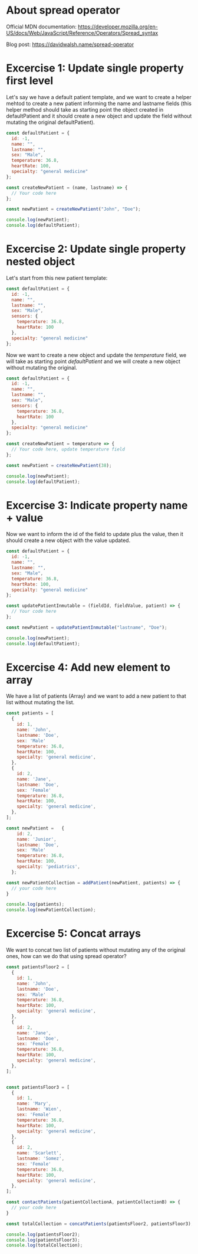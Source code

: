 # About spread operator

Official MDN documentation: https://developer.mozilla.org/en-US/docs/Web/JavaScript/Reference/Operators/Spread_syntax

Blog post: https://davidwalsh.name/spread-operator

# Excercise 1: Update single property first level

Let's say we have a default patient template, and we want
to create a helper mehtod to create a new patient informing
the name and lastname fields (this helper method should
take as starting point the object created in defaultPatient
and it should create a new object and update the field
without mutating the original defaultPatient).

```javascript
const defaultPatient = {
  id: -1,
  name: "",
  lastname: "",
  sex: "Male",
  temperature: 36.8,
  heartRate: 100,
  specialty: "general medicine"
};

const createNewPatient = (name, lastname) => {
  // Your code here
};

const newPatient = createNewPatient("John", "Doe");

console.log(newPatient);
console.log(defaultPatient);
```

# Excercise 2: Update single property nested object

Let's start from this new patient template:

```javascript
const defaultPatient = {
  id: -1,
  name: "",
  lastname: "",
  sex: "Male",
  sensors: {
    temperature: 36.8,
    heartRate: 100
  },
  specialty: "general medicine"
};
```

Now we want to create a new object and update the _temperature_ field,
we will take as starting point _defaultPatient_ and we will create
a new object without mutating the original.

```javascript
const defaultPatient = {
  id: -1,
  name: "",
  lastname: "",
  sex: "Male",
  sensors: {
    temperature: 36.8,
    heartRate: 100
  },
  specialty: "general medicine"
};

const createNewPatient = temperature => {
  // Your code here, update temperature field
};

const newPatient = createNewPatient(38);

console.log(newPatient);
console.log(defaultPatient);
```

# Excercise 3: Indicate property name + value

Now we want to inform the id of the field to update plus the value,
then it should create a new object with the value updated.

```javascript
const defaultPatient = {
  id: -1,
  name: "",
  lastname: "",
  sex: "Male",
  temperature: 36.8,
  heartRate: 100,
  specialty: "general medicine"
};

const updatePatientInmutable = (fieldId, fieldValue, patient) => {
  // Your code here
};

const newPatient = updatePatientInmutable("lastname", "Doe");

console.log(newPatient);
console.log(defaultPatient);
```

# Excercise 4: Add new element to array

We have a list of patients (Array) and we want to add a new patient
to that list without mutating the list.

```javascript
const patients = [
  {
    id: 1,
    name: 'John',
    lastname: 'Doe',
    sex: 'Male'
    temperature: 36.8,
    heartRate: 100,
    specialty: 'general medicine',
  },
  {
    id: 2,
    name: 'Jane',
    lastname: 'Doe',
    sex: 'Female'
    temperature: 36.8,
    heartRate: 100,
    specialty: 'general medicine',
  },
];

const newPatient =   {
    id: 2,
    name: 'Junior',
    lastname: 'Doe',
    sex: 'Male'
    temperature: 36.8,
    heartRate: 100,
    specialty: 'pediatrics',
  };

const newPatientCollection = addPatient(newPatient, patients) => {
  // your code here
}

console.log(patients);
console.log(newPatientCollection);
```

# Excercise 5: Concat arrays

We want to concat two list of patients without mutating any of the
original ones, how can we do that using spread operator?

```javascript
const patientsFloor2 = [
  {
    id: 1,
    name: 'John',
    lastname: 'Doe',
    sex: 'Male'
    temperature: 36.8,
    heartRate: 100,
    specialty: 'general medicine',
  },
  {
    id: 2,
    name: 'Jane',
    lastname: 'Doe',
    sex: 'Female'
    temperature: 36.8,
    heartRate: 100,
    specialty: 'general medicine',
  },
];


const patientsFloor3 = [
  {
    id: 1,
    name: 'Mary',
    lastname: 'Wien',
    sex: 'Female'
    temperature: 36.8,
    heartRate: 100,
    specialty: 'general medicine',
  },
  {
    id: 2,
    name: 'Scarlett',
    lastname: 'Somez',
    sex: 'Female'
    temperature: 36.8,
    heartRate: 100,
    specialty: 'general medicine',
  },
];

const contactPatients(patientCollectionA, patientCollectionB) => {
  // your code here
}

const totalCollection = concatPatients(patientsFloor2, patientsFloor3);

console.log(patientsFloor2);
console.log(patientsFloor3);
console.log(totalCollection);
```
